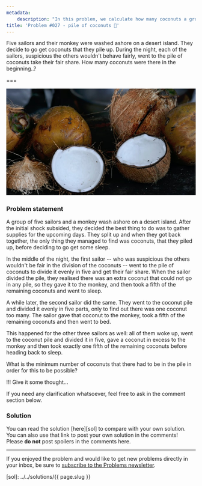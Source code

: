 ```yaml
---
metadata:
    description: "In this problem, we calculate how many coconuts a group of sailors found in a desert island."
title: 'Problem #027 - pile of coconuts 🥥'
---
```


Five sailors and their monkey were washed ashore on a desert island.
They decide to go get coconuts that they pile up.
During the night, each of the sailors, suspicious the others wouldn't behave fairly,
went to the pile of coconuts take their fair share.
How many coconuts were there in the beginning..?

===

![A photograph of some coconuts, courtesy of user "zibik" from unsplash.com.](thumbnail.jpg)

### Problem statement

A group of five sailors and a monkey wash ashore on a desert island.
After the initial shock subsided, they decided the best thing to do was to gather
supplies for the upcoming days.
They split up and when they got back together, the only thing they managed
to find was coconuts, that they piled up, before deciding to go get some sleep.

In the middle of the night, the first sailor -- who was suspicious the others wouldn't
be fair in the division of the coconuts -- went to the pile of coconuts to divide it
evenly in five and get their fair share.
When the sailor divided the pile, they realised there was an extra coconut that could
not go in any pile, so they gave it to the monkey, and then took a fifth of the
remaining coconuts and went to sleep.

A while later, the second sailor did the same.
They went to the coconut pile and divided it evenly in five parts, only to find out
there was one coconut too many.
The sailor gave that coconut to the monkey, took a fifth of the remaining coconuts and
then went to bed.

This happened for the other three sailors as well: all of them woke up, went to the
coconut pile and divided it in five, gave a coconut in excess to the monkey and then
took exactly one fifth of the remaining coconuts before heading back to sleep.

What is the minimum number of coconuts that there had to be in the pile in order
for this to be possible?

!!! Give it some thought...

If you need any clarification whatsoever, feel free to ask in the comment section below.

### Solution

You can read the solution [here][sol] to compare with your own solution.
You can also use that link to post your own solution in the comments! Please **do not** post spoilers in the comments here.

---

If you enjoyed the problem and would like to get new problems directly in your inbox, be sure to [subscribe to the Problems newsletter][subscribe].

[subscribe]: https://mathspp.com/subscribe
[sol]: ../../solutions/{{ page.slug }}
